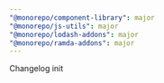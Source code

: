 ```yaml
---
"@monorepo/component-library": major
"@monorepo/js-utils": major
"@monorepo/lodash-addons": major
"@monorepo/ramda-addons": major
---
```


Changelog init
